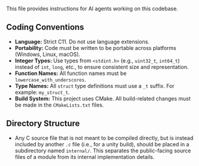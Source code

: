 This file provides instructions for AI agents working on this codebase.

## Coding Conventions

- **Language:** Strict C11. Do not use language extensions.
- **Portability:** Code must be written to be portable across platforms (Windows, Linux, macOS).
- **Integer Types:** Use types from `<stdint.h>` (e.g., `uint32_t`, `int64_t`) instead of `int`, `long`, etc., to ensure consistent size and representation.
- **Function Names:** All function names must be `lowercase_with_underscores`.
- **Type Names:** All `struct` type definitions must use a `_t` suffix. For example: `my_struct_t`.
- **Build System:** This project uses CMake. All build-related changes must be made in the `CMakeLists.txt` files.

## Directory Structure

- Any C source file that is not meant to be compiled directly, but is instead included by another `.c` file (i.e., for a unity build), should be placed in a subdirectory named `internal/`. This separates the public-facing source files of a module from its internal implementation details.
